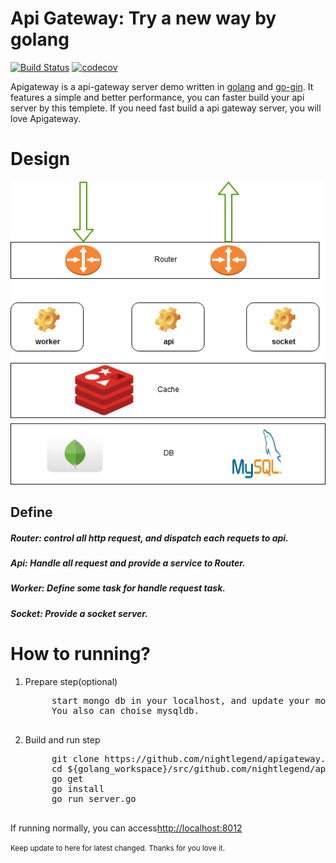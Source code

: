 # Api Gateway: Try a new way by golang

[![Build Status](https://travis-ci.org/nightlegend/Dashboard.svg)](https://travis-ci.org/nightlegend/apigateway) [![codecov](https://codecov.io/gh/nightlegend/apigateway/branch/dev1.0/graph/badge.svg)](https://codecov.io/gh/nightlegend/apigateway)

Apigateway is a api-gateway server demo written in [golang](https://golang.org/) and [go-gin](https://gin-gonic.github.io/gin/). It features a simple and better performance, you can faster build your api server by this templete. If you need fast build a api gateway server, you will love Apigateway.



<h1>Design</h1>

![Gopher image](doc/structure.jpg)

<h2>Define</h2>

<h5>Router: control all http request, and dispatch each requets to  api.
<h5>Api: Handle all request and provide a service to Router.
<h5>Worker: Define some task for handle request task.
<h5>Socket: Provide a socket server.

<h1>How to running?</h1>

1. Prepare step(optional)

    <pre>
        start mongo db in your localhost, and update your mongodb info in /conf/app.conf.yml.
        You also can choise mysqldb.
    </pre>

2. Build and run step

    <pre>
        git clone https://github.com/nightlegend/apigateway.git ${golang_workspace}/src/github.com/nightlegend/
        cd ${golang_workspace}/src/github.com/nightlegend/apigateway
        go get
        go install
        go run server.go
    </pre>

If running normally, you can access<a href="http://localhost:8012">http://localhost:8012</a>

<small>Keep update to here for latest changed. Thanks for you love it.</small>

